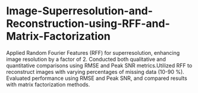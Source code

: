 # Image-Superresolution-and-Reconstruction-using-RFF-and-Matrix-Factorization
Applied Random Fourier Features (RFF) for superresolution, enhancing image resolution by a factor of 2. Conducted both qualitative and quantitative comparisons using RMSE and Peak SNR metrics.Utilized RFF to reconstruct images with varying percentages of missing data (10-90 %). Evaluated performance using
RMSE and Peak SNR, and compared results with matrix factorization methods.
